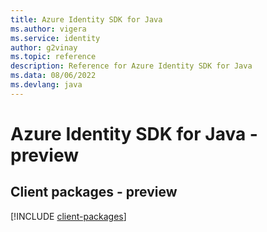 ```yaml
---
title: Azure Identity SDK for Java
ms.author: vigera
ms.service: identity
author: g2vinay
ms.topic: reference
description: Reference for Azure Identity SDK for Java
ms.data: 08/06/2022
ms.devlang: java
---
```

# Azure Identity SDK for Java - preview

## Client packages - preview
[!INCLUDE [client-packages](identity-client-index.md)]